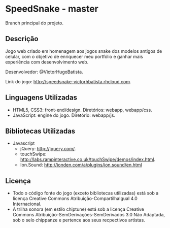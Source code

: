 SpeedSnake - master
===================

Branch principal do projeto.

Descrição
---------
Jogo web criado em homenagem aos jogos snake dos modelos antigos de celular, com o objetivo de enriquecer meu portfólio e ganhar mais experiência com desenvolvimento web.

Desenvolvedor: @VictorHugoBatista.

Link do jogo: http://speedsnake-victorhbatista.rhcloud.com.

Linguagens Utilizadas
---------------------
  - HTML5, CSS3: front-end/design. Diretórios: webapp, webapp/css.
  - JavaScript: engine do jogo. Diretório: webapp/js.

Bibliotecas Utilizadas
----------------------
  - Javascript
    - jQuery: http://jquery.com/.
    - touchSwipe: http://labs.rampinteractive.co.uk/touchSwipe/demos/index.html.
    - Ion.Sound: http://ionden.com/a/plugins/ion.sound/en.html

Licença
-------
  - Todo o código fonte do jogo (exceto bibliotecas utilizadas) está sob a licença Creative Commons Atribuição-CompartilhaIgual 4.0 Internacional.
  - A trilha sonora (em estilo chiptune) está sob a licença Creative Commons Atribuição-SemDerivações-SemDerivados 3.0 Não Adaptada, sob o selo chippanze e pertence aos seus recpectivos artistas.